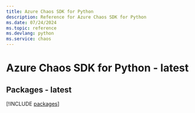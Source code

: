 ```yaml
---
title: Azure Chaos SDK for Python
description: Reference for Azure Chaos SDK for Python
ms.date: 07/24/2024
ms.topic: reference
ms.devlang: python
ms.service: chaos
---
```

# Azure Chaos SDK for Python - latest
## Packages - latest
[!INCLUDE [packages](chaos-index.md)]